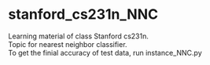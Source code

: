 # stanford_cs231n_NNC
Learning material of class Stanford cs231n. \
Topic for nearest neighbor classifier. \
To get the finial accuracy of test data, run instance_NNC.py

